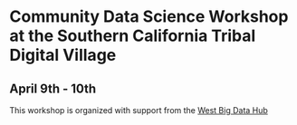 # Community Data Science Workshop at the Southern California Tribal Digital Village

## April 9th - 10th

This workshop is organized with support from the [West Big Data Hub](http://westbigdatahub.org/)